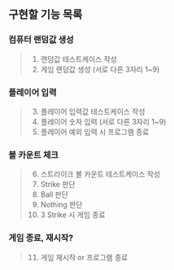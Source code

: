 ## 구현할 기능 목록

### 컴퓨터 랜덤값 생성
> 1. 랜덤값 테스트케이스 작성  
> 2. 게임 랜덤값 생성 (서로 다른 3자리 1~9)

### 플레이어 입력
> 3. 플레이어 입력값 테스트케이스 작성  
> 4. 플레이어 숫자 입력 (서로 다른 3자리 1~9)
> 5. 플레이어 예외 입력 시 프로그램 종료

### 볼 카운트 체크
> 6. 스트라이크 볼 카운트 테스트케이스 작성  
> 7. Strike 판단  
> 8. Ball 판단  
> 9. Nothing 판단
> 10. 3 Strike 시 게임 종료

### 게임 종료, 재시작?
> 11. 게임 재시작 or 프로그램 종료
